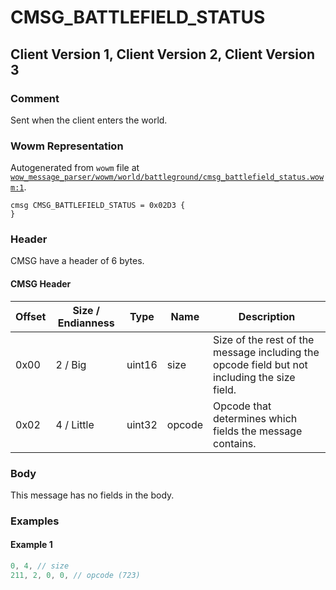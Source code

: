 # CMSG_BATTLEFIELD_STATUS

## Client Version 1, Client Version 2, Client Version 3

### Comment

Sent when the client enters the world.

### Wowm Representation

Autogenerated from `wowm` file at [`wow_message_parser/wowm/world/battleground/cmsg_battlefield_status.wowm:1`](https://github.com/gtker/wow_messages/tree/main/wow_message_parser/wowm/world/battleground/cmsg_battlefield_status.wowm#L1).
```rust,ignore
cmsg CMSG_BATTLEFIELD_STATUS = 0x02D3 {
}
```
### Header

CMSG have a header of 6 bytes.

#### CMSG Header

| Offset | Size / Endianness | Type   | Name   | Description |
| ------ | ----------------- | ------ | ------ | ----------- |
| 0x00   | 2 / Big           | uint16 | size   | Size of the rest of the message including the opcode field but not including the size field.|
| 0x02   | 4 / Little        | uint32 | opcode | Opcode that determines which fields the message contains.|

### Body

This message has no fields in the body.

### Examples

#### Example 1

```c
0, 4, // size
211, 2, 0, 0, // opcode (723)
```
